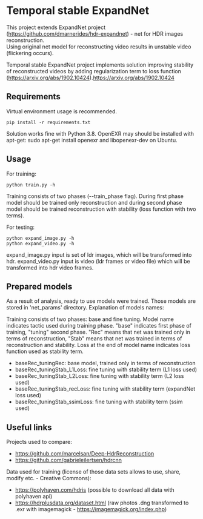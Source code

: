 # Temporal stable ExpandNet
This project extends ExpandNet project (https://github.com/dmarnerides/hdr-expandnet) - net for HDR images reconstruction.  
Using original net model for reconstructing video results in unstable video (flickering occurs).  

Temporal stable ExpandNet project implements solution improving stability of reconstructed videos by adding regularization term to loss function (https://arxiv.org/abs/1902.10424).https://arxiv.org/abs/1902.10424

## Requirements
Virtual environment usage is recommended.
```
pip install -r requirements.txt
```
Solution works fine with Python 3.8. OpenEXR may should be installed with apt-get: sudo apt-get install openexr and libopenexr-dev on Ubuntu.

## Usage
For training:
```
python train.py -h
```
Training consists of two phases (--train_phase flag). During first phase model should be trained only reconstruction and during second phase model should be trained reconstruction with stability (loss function with two terms).  
  
For testing:
```
python expand_image.py -h
python expand_video.py -h
```
expand_image.py input is set of ldr images, which will be transformed into hdr.
expand_video.py input is video (ldr frames or video file) which will be transformed into hdr video frames.

## Prepared models
As a result of analysis, ready to use models were trained. Those models are stored in 'net_params' directory. Explanation of models names:

Training consists of two phases: base and fine tuning. Model name indicates tactic used during training phase. 
"base" indicates first phase of training, "tuning" second phase.
"Rec" means that net was trained only in terms of reconstruction, "Stab" means that net was trained in terms of reconstruction and stability.
Loss at the end of model name indicates loss function used as stability term. 

- baseRec_tuningRec: base model, trained only in terms of reconstruction
- baseRec_tuningStab_L1Loss: fine tuning with stability term (L1 loss used) 
- baseRec_tuningStab_L2Loss: fine tuning with stability term (L2 loss used)
- baseRec_tuningStab_recLoss: fine tuning with stability term (expandNet loss used)
- baseRec_tuningStab_ssimLoss: fine tuning with stability term (ssim used)

## Useful links
Projects used to compare:
- https://github.com/marcelsan/Deep-HdrReconstruction
- https://github.com/gabrieleilertsen/hdrcnn

Data used for training (license of those data sets allows to use, share, modify etc. - Creative Commons):
- https://polyhaven.com/hdris (possible to download all data with polyhaven api)
- https://hdrplusdata.org/dataset.html (raw photos .dng transformed to .exr with imagemagick - https://imagemagick.org/index.php)
